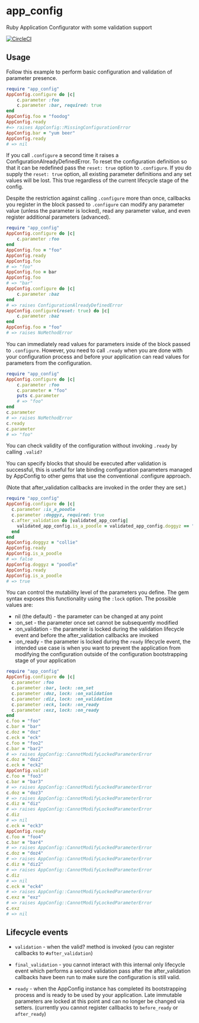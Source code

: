 # app_config
Ruby Application Configurator with some validation support

[![CircleCI](https://circleci.com/gh/Referly/app_config.svg?style=svg&circle-token=dcbf1b67dfb9258df370f8f25f7b19156fe3e93e)](https://circleci.com/gh/Referly/app_config)

## Usage

Follow this example to perform basic configuration and validation of
parameter presence.

```ruby
require "app_config"
AppConfig.configure do |c|
    c.parameter :foo
    c.parameter :bar, required: true
end
AppConfig.foo = "foodog"
AppConfig.ready
#=> raises AppConfig::MissingConfigurationError
AppConfig.bar = "yum beer"
AppConfig.ready
# => nil
```

If you call `.configure` a second time it raises a ConfigurationAlreadyDefinedError.
To reset the configuration definition so that it can be redefined pass the `reset: true` option
 to `.configure`. If you do supply the `reset: true` option, all existing parameter definitions 
 and any set values will be lost. This true regardless of the current lifecycle stage of the config. 
 
Despite the restriction against calling `.configure` more than once, callbacks you register in the
block passed to `.configure` can modify any parameter value (unless the parameter is locked),
read any parameter value, and even register additional parameters (advanced).

```ruby
require "app_config"
AppConfig.configure do |c|
    c.parameter :foo    
end
AppConfig.foo = "foo"
AppConfig.ready
AppConfig.foo
# => "foo"
AppConfig.foo = bar
AppConfig.foo
# => "bar"
AppConfig.configure do |c|
    c.parameter :baz    
end
# => raises ConfigurationAlreadyDefinedError
AppConfig.configure(reset: true) do |c|
    c.parameter :baz    
end
AppConfig.foo = "foo"
# => raises NoMethodError
```

You can immediately read values for parameters inside of the block passed to 
 `.configure`. However, you need to call `.ready` when you are done with your 
 configuration process and before your application can read values for 
 parameters from the configuration.

```ruby
require "app_config"
AppConfig.configure do |c|
    c.parameter :foo
    c.parameter = "foo"
    puts c.parameter
    # => "foo"
end
c.parameter
# => raises NoMethodError
c.ready
c.parameter
# => "foo"
```

You can check validity of the configuration without invoking `.ready` by
calling `.valid?`


You can specify blocks that should be executed after validation is successful,
this is useful for late binding configuration parameters managed by AppConfig
to other gems that use the conventional .configure approach.

(Note that after_validation callbacks are invoked in the order they are set.)

```ruby
require "app_config"
AppConfig.configure do |c|
  c.parameter :is_a_poodle
  c.parameter :doggyz, required: true
  c.after_validation do |validated_app_config|
    validated_app_config.is_a_poodle = validated_app_config.doggyz == "poodle"
  end
end
AppConfig.doggyz = "collie"
AppConfig.ready
AppConfig.is_a_poodle
# => false
AppConfig.doggyz = "poodle"
AppConfig.ready
AppConfig.is_a_poodle
# => true
```

You can control the mutability level of the parameters you define. The gem syntax
exposes this functionality using the `:lock` option. The possible values are:

- nil (the default) - the parameter can be changed at any point
- :on_set - the parameter once set cannot be subsequently modified
- :on_validation - the parameter is locked during the validation lifecycle event and
before the after_validation callbacks are invoked
- :on_ready - the parameter is locked during the `ready` lifecycle event, the intended
use case is when you want to prevent the application from modifying the configuration
outside of the configuration bootstrapping stage of your application

```ruby
require "app_config"
AppConfig.configure do |c|
  c.parameter :foo
  c.parameter :bar, lock: :on_set
  c.parameter :doz, lock: :on_validation
  c.parameter :diz, lock: :on_validation
  c.parameter :eck, lock: :on_ready
  c.parameter :exz, lock: :on_ready
end
c.foo = "foo"
c.bar = "bar"
c.doz = "doz"
c.eck = "eck"
c.foo = "foo2"
c.bar = "bar2"
# => raises AppConfig::CannotModifyLockedParameterError
c.doz = "doz2"
c.eck = "eck2"
AppConfig.valid?
c.foo = "foo3"
c.bar = "bar3"
# => raises AppConfig::CannotModifyLockedParameterError
c.doz = "doz3"
# => raises AppConfig::CannotModifyLockedParameterError
c.diz = "diz"
# => raises AppConfig::CannotModifyLockedParameterError
c.diz
# => nil
c.eck = "eck3"
AppConfig.ready
c.foo = "foo4"
c.bar = "bar4"
# => raises AppConfig::CannotModifyLockedParameterError
c.doz = "doz4"
# => raises AppConfig::CannotModifyLockedParameterError
c.diz = "diz2"
# => raises AppConfig::CannotModifyLockedParameterError
c.diz
# => nil
c.eck = "eck4"
# => raises AppConfig::CannotModifyLockedParameterError
c.exz = "exz"
# => raises AppConfig::CannotModifyLockedParameterError
c.exz
# => nil
```

## Lifecycle events

- `validation` - when the valid? method is invoked (you can register callbacks to `#after_validation`)

- `final_validation` - you cannot interact with this internal only lifecycle event which performs a second
validation pass after the after_validation callbacks have been run to make sure the configuration is still valid.

- `ready` - when the AppConfig instance has completed its bootstrapping process and is ready to be
used by your application. Late immutable parameters are locked at this point and can no longer be changed
via setters. (currently you cannot register callbacks to `before_ready` or `after_ready`)
